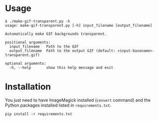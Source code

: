 # Usage

```
$ ./make-gif-transparent.py -h
usage: make-gif-transparent.py [-h] input_filename [output_filename]

Automatically make GIF backgrounds transparent.

positional arguments:
  input_filename   Path to the GIF
  output_filename  Path to the output GIF (default: <input-basename>-transparent.gif)

optional arguments:
  -h, --help       show this help message and exit
```

# Installation
You just need to have ImageMagick installed (`convert` command) and the Python packages installed listed in `requirements.txt`.
```
pip install -r requirements.txt
```
